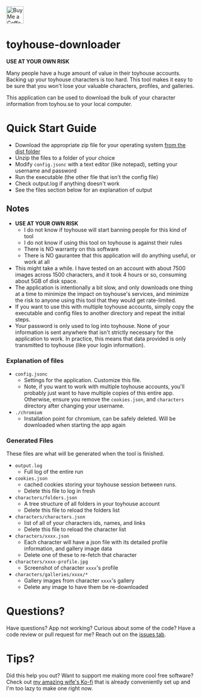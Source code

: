 <a href='https://ko-fi.com/clovercoin' target='_blank'>
  <img height='35' style='border:0px;height:46px;' src='https://az743702.vo.msecnd.net/cdn/kofi3.png?v=0' alt='Buy Me a Coffee at ko-fi.com' />
</a>

# toyhouse-downloader

**USE AT YOUR OWN RISK**

Many people have a huge amount of value in their toyhouse accounts. Backing up your toyhouse
characters is too hard. This tool makes it easy to be sure that you won't lose your valuable
characters, profiles, and galleries.

This application can be used to download the bulk of your character information from toyhou.se
to your local computer.

# Quick Start Guide

- Download the appropriate zip file for your operating system [from the dist folder](https://github.com/Provinite/toyhouse-downloader/tree/main/dist)
- Unzip the files to a folder of your choice
- Modify `config.jsonc` with a text editor (like notepad), setting your username and password
- Run the executable (the other file that isn't the config file)
- Check output.log if anything doesn't work
- See the files section below for an explanation of output

## Notes

- **USE AT YOUR OWN RISK**
  - I do not know if toyhouse will start banning people for this kind of tool
  - I do not know if using this tool on toyhouse is against their rules
  - There is NO warranty on this software
  - There is NO gaurantee that this application will do anything useful, or work at all
- This might take a while. I have tested on an account with about 7500 images
  across 1500 characters, and it took 4 hours or so, consuming about 5GB of disk space.
- The application is intentionally a bit slow, and only downloads one thing at a time
  to minimize the impact on toyhouse's services, and minimize the risk to anyone using
  this tool that they would get rate-limited.
- If you want to use this with multiple toyhouse accounts, simply copy the executable
  and config files to another directory and repeat the initial steps.
- Your password is only used to log into toyhouse. None of your information is sent
  anywhere that isn't strictly necessary for the application to work. In practice,
  this means that data provided is only transmitted to toyhouse (like your login
  information).

### Explanation of files

- `config.jsonc`
  - Settings for the application. Customize this file.
  - Note, if you want to work with multiple toyhouse accounts, you'll probably just want
    to have multiple copies of this entire app. Otherwise, ensure you remove the `cookies.json`,
    and `characters` directory after changing your username.
- `./chromium`
  - Installation point for chromium, can be safely deleted. Will be downloaded when starting the app again

### Generated Files

These files are what will be generated when the tool is finished.

- `output.log`
  - Full log of the entire run
- `cookies.json`
  - cached cookies storing your toyhouse session between runs.
  - Delete this file to log in fresh
- `characters/folders.json`
  - A tree structure of all folders in your toyhouse account
  - Delete this file to reload the folders list
- `characters/characters.json`
  - list of all of your characters ids, names, and links
  - Delete this file to reload the character list
- `characters/xxxx.json`
  - Each character will have a json file with its detailed profile information, and gallery image data
  - Delete one of these to re-fetch that character
- `characters/xxxx-profile.jpg`
  - Screenshot of character `xxxx`'s profile
- `characters/galleries/xxxx/*`
  - Gallery images from character `xxxx`'s gallery
  - Delete any image to have them be re-downloaded

# Questions?

Have questions? App not working? Curious about some of the code? Have a code review or pull request for me? Reach out on the [issues tab](https://github.com/Provinite/toyhouse-downloader/issues).

# Tips?

Did this help you out? Want to support me making more cool free software? Check out
[my amazing wife's Ko-fi](https://ko-fi.com/clovercoin) that is already conveniently
set up and I'm too lazy to make one right now.
